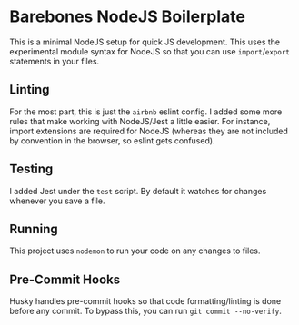 # Barebones NodeJS Boilerplate

This is a minimal NodeJS setup for quick JS development. This uses the experimental module syntax for NodeJS so that you can use `import`/`export` statements in your files.

## Linting

For the most part, this is just the `airbnb` eslint config. I added some more rules that make working with NodeJS/Jest a little easier. For instance, import extensions are required for NodeJS (whereas they are not included by convention in the browser, so eslint gets confused).

## Testing

I added Jest under the `test` script. By default it watches for changes whenever you save a file.

## Running

This project uses `nodemon` to run your code on any changes to files.

## Pre-Commit Hooks

Husky handles pre-commit hooks so that code formatting/linting is done before any commit. To bypass this, you can run `git commit --no-verify`.
